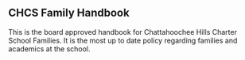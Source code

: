## CHCS Family Handbook

This is the board approved handbook for Chattahoochee Hills Charter School Families. It is the most up to date policy regarding families and academics at the school. 
